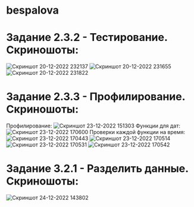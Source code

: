 # bespalova
# Задание 2.3.2 - Тестирование. Скриношоты:
![Скриншот 20-12-2022 232137](https://user-images.githubusercontent.com/113704972/208738811-456fcfd0-4073-464a-ba7b-edc8a7dc4fa4.jpg)
![Скриншот 20-12-2022 231655](https://user-images.githubusercontent.com/113704972/208738862-73c9300b-3aed-48c3-ac59-4e657179fe6c.jpg)
![Скриншот 20-12-2022 231822](https://user-images.githubusercontent.com/113704972/208738828-04fda589-ef7c-40b4-b0e8-6afa26fe3dea.jpg)
# Задание 2.3.3 - Профилирование. Скриношоты:
Профилирование:
![Скриншот 23-12-2022 151303](https://user-images.githubusercontent.com/113704972/209334151-ae6cb773-e2d7-4e06-806d-c5945b5085b4.jpg)
Функции для дат:
![Скриншот 23-12-2022 170600](https://user-images.githubusercontent.com/113704972/209334159-a12fa12e-6038-4c09-975f-3d255e3647ae.jpg)
Проверки каждой функции на время:
![Скриншот 23-12-2022 170443](https://user-images.githubusercontent.com/113704972/209334175-0750a03d-c9e9-46d7-9254-843542e93fac.jpg)
![Скриншот 23-12-2022 170514](https://user-images.githubusercontent.com/113704972/209334188-af5e8233-1be9-424d-87be-6ba553ea29c8.jpg)
![Скриншот 23-12-2022 170531](https://user-images.githubusercontent.com/113704972/209334200-cdbb0ef2-f153-4f9b-9420-c47491e872ae.jpg)
![Скриншот 23-12-2022 170542](https://user-images.githubusercontent.com/113704972/209334216-70c3caf9-bbbd-4183-9a66-858e352e058f.jpg)
# Задание 3.2.1 - Разделить данные. Скриношоты:
![Скриншот 24-12-2022 143802](https://user-images.githubusercontent.com/113704972/209431022-f15ca4b2-76b6-46fa-84e7-e60854f17a18.jpg)
